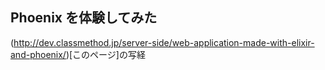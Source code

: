 ## Phoenix を体験してみた

(http://dev.classmethod.jp/server-side/web-application-made-with-elixir-and-phoenix/)[このページ]の写経
